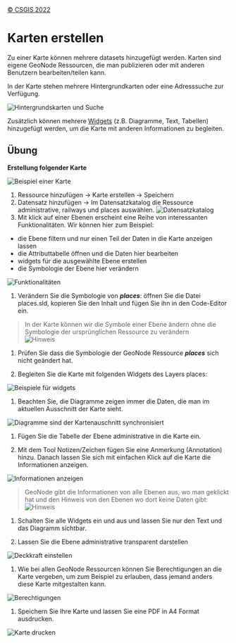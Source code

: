 <!-- the Menu -->

<link rel="stylesheet" media="all" href="../styles.css" />
<div id="logo"><a href="https://csgis.de">© CSGIS 2022</a></div>
<div id="menu"></div>
<div id="jumpMenu"></div>
<script src="../menu.js"></script>
<script src="../jumpmenu.js"></script>
<!-- the Menu -->

# Karten erstellen

Zu einer Karte können mehrere datasets hinzugefügt werden. Karten sind eigene GeoNode Ressourcen, die man publizieren oder mit anderen Benutzern bearbeiten/teilen kann.

In der Karte stehen mehrere Hintergrundkarten oder eine Adresssuche zur Verfügung.

![Hintergrundskarten und Suche](images/image47-a.png)

Zusätzlich können mehrere [Widgets](https://docs.geonode.org/en/master/usage/managing_maps/exploring_maps/creating_widgets.html) (z.B. Diagramme, Text, Tabellen) hinzugefügt werden, um die Karte mit anderen Informationen zu begleiten.

## Übung

**Erstellung folgender Karte**

![Beispiel einer Karte](images/image51_2.png)

1. Ressource hinzufügen → Karte erstellen → Speichern
1. Datensatz hinzufügen → Im Datensatzkatalog die Ressource administrative, railways und places auswählen.
  ![Datensatzkatalog](images/image51-a.png)
1. Mit klick auf einer Ebenen erscheint eine Reihe von interessanten Funktionalitäten. Wir können hier zum Beispiel:

  - die Ebene filtern und nur einen Teil der Daten in die Karte anzeigen lassen
  - die Attributtabelle öffnen und die Daten hier bearbeiten
  - widgets für die ausgewählte Ebene erstellen
  - die Symbologie der Ebene hier verändern  

  ![Funktionalitäten](images/image54.png)

1. Verändern Sie die Symbologie von ***places***: öffnen Sie die Datei places.sld, kopieren Sie den Inhalt und fügen Sie ihn in den Code-Editor ein.

  > In der Karte können wir die Symbole einer Ebene ändern ohne die Symbologie der ursprünglichen Ressource zu verändern  
  > ![Hinweis](images/image56.png)

1. Prüfen Sie dass die Symbologie der GeoNode Ressource ***places*** sich nicht geändert hat.

1. Begleiten Sie die Karte mit folgenden Widgets des Layers places:

  ![Beispiele für widgets](images/image56-a.png)

1. Beachten Sie, die Diagramme zeigen immer die Daten, die man im aktuellen Ausschnitt der Karte sieht.

  ![Diagramme sind der Kartenauschnitt synchronisiert](images/image59.png)

1. Fügen Sie die Tabelle der Ebene administrative in die Karte ein.

1. Mit dem Tool Notizen/Zeichen fügen Sie eine Anmerkung (Annotation) hinzu. Danach lassen Sie sich mit einfachen Klick auf die Karte die Informationen anzeigen.    

  ![Informationen anzeigen](images/image61.png)

  > GeoNode gibt die Informationen von alle Ebenen  aus, wo man geklickt hat und den Hinweis von den Ebenen wo dort keine Daten gibt:
  > ![Hinweis](images/image62.png)

1. Schalten Sie alle Widgets ein und aus und lassen Sie nur den Text und das Diagramm sichtbar.

1. Lassen Sie die Ebene administrative transparent darstellen

  ![Deckkraft einstellen](images/image60.png)

1. Wie bei allen GeoNode Ressourcen können Sie Berechtigungen an die Karte vergeben, um zum Beispiel zu erlauben, dass jemand anders diese Karte mitgestalten kann.

  ![Berechtigungen](images/image63_2.png)

1. Speichern Sie Ihre Karte und lassen Sie eine PDF in A4 Format ausdrucken.

  ![Karte drucken](images/image64_2.png)
